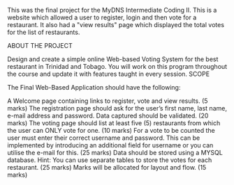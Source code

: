 This was the final project for the MyDNS Intermediate Coding II. This is a website which allowed a user to register, login and then vote for a restaurant. It also had a "view results" page which displayed the total votes for the list of restaurants.

ABOUT THE PROJECT

Design and create a simple online Web-based Voting System for the best restaurant in Trinidad and Tobago. You will work on this program throughout the course and update it with features taught in every session. SCOPE

The Final Web-Based Application should have the following:

A Welcome page containing links to register, vote and view results. (5 marks)
The registration page should ask for the user’s first name, last name, e-mail address and password. Data captured should be validated. (20 marks)
The voting page should list at least five (5) restaurants from which the user can ONLY vote for one. (10 marks)
For a vote to be counted the user must enter their correct username and password. This can be implemented by introducing an additional field for username or you can utilise the e-mail for this. (25 marks)
Data should be stored using a MYSQL database. Hint: You can use separate tables to store the votes for each restaurant. (25 marks) Marks will be allocated for layout and flow. (15 marks)

